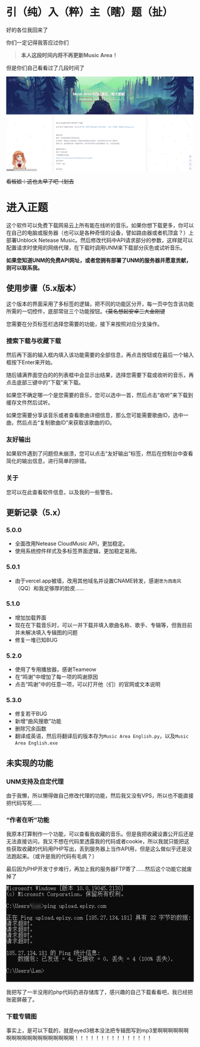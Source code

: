 # 引（纯）入（粹）主（瞎）题（扯）

好的各位我回来了

你们一定记得我答应过你们

> **本人这段时间内将不再更新Music Area！**

但是你们自己看看过了几段时间了

<img src="./readme_imgs/1.1.png" alt="20年发布上个版本的博客截图" style="zoom:50%;" />

~~看板娘：这也太早了吧（划去~~

# 进入正题

这个软件可以免费下载网易云上所有能在线听的音乐。如果你想下载更多，你可以在自己的电脑或服务器（也可以是各种奇怪的设备，譬如路由器或者机顶盒？）上部署Unblock Netease Music。然后修改代码中API请求部分的参数，这样就可以配置请求时使用的网络代理，在下载时调用UNM来下载部分灰色或试听音乐。

**如果您知道UNM的免费API网址，或者您拥有部署了UNM的服务器并愿意贡献，则可以联系我。**

## 使用步骤（5.x版本）

这个版本的界面采用了多标签的逻辑，把不同的功能区分开，每一页中包含该功能所需的一切控件，底部常驻三个功能按钮。~~（莫名想起安卓三大金刚键~~

您需要在分页标签栏选择您需要的功能，接下来按照对应分支操作。

### 搜索下载与收藏下载

然后再下面的输入框内填入该功能需要的全部信息，再点击按钮或在最后一个输入框按下Enter来开始。

随后铺满界面空白的的列表框中会显示出结果，选择您需要下载或收听的音乐，再点击底部三键中的“下载”来下载。

如果您不确定哪一个是您需要的音乐，您可以选中一首，然后点击“收听”来下载到缓存文件然后试听。

如果您需要分享该音乐或者查看歌曲详细信息，那么您可能需要歌曲ID，选中一曲，然后点击“复制歌曲ID”来获取该歌曲的ID。

### 友好输出

如果软件遇到了问题但未崩溃，您可以点击“友好输出”标签，然后在控制台中查看简化的输出信息，进行简单的排错。

### 关于

您可以在此查看软件信息，以及我的一些警告。

## 更新记录（5.x）

### 5.0.0

- 全面改用Netease CloudMusic API，更加稳定。
- 使用系统控件样式及多标签界面逻辑，更加稳定易用。

### 5.0.1

- 由于vercel.app被墙，改用其他域名并设置CNAME转发，感谢`愿为西南风`（QQ）和我足够厚的脸皮……

### 5.1.0

- 增加加载界面
- 现在在下载音乐时，可以一并下载并填入歌曲名称、歌手、专辑等，但我目前并未解决填入专辑图的问题
- 修复一堆已知BUG

### 5.2.0

- 使用了专用播放器，感谢Teameow
- 在“鸣谢”中增加了每一项的鸣谢原因
- 点击“鸣谢”中的任意一项，可以打开他（们）的官网或文本说明

### 5.3.0

- 修复若干BUG
- 新增“曲风搜歌”功能
- 删除冗余函数
- 翻译成英语，然后将翻译后的版本存为`Music Area English.py`，以及`Music Area English.exe`

## 未实现的功能

### UNM支持及自定代理

由于我懒，所以懒得做自己修改代理的功能，然后我又没有VPS，所以也不能直接把代码写死……

### “作者在听”功能

我原本打算制作一个功能，可以查看我收藏的音乐。但是我把收藏设置公开后还是无法直接访问，我又不想在代码里透露我的代码或者cookie，所以我就只能把这些获取收藏的代码用PHP写出，丢到服务器上当作API用，但是这么做似乎还是没法跑起来。（或许是我的代码有毛病？）

最后因为PHP开发寸步难行，再加上我的服务器FTP寄了……然后这个功能它就废掉了

![证明我服务器FTP寄了的截图](./readme_imgs/2.3.2.png)

我把写了一半没用的php代码扔进存储库了，感兴趣的自己下载看看吧，我已经把账密屏蔽了。

### 下载专辑图

事实上，是可以下载的，就是eyed3根本没法把专辑图写到mp3里啊啊啊啊啊啊啊啊啊啊啊啊啊啊啊啊啊啊啊！！！！！！！！！！！！！！！
